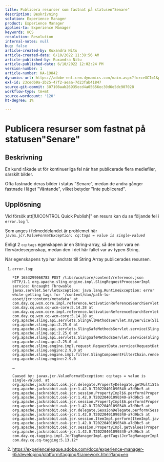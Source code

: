 ```yaml
---
title: Publicera resurser som fastnat på statusen"Senare"
description: Beskrivning
solution: Experience Manager
product: Experience Manager
applies-to: Experience Manager
keywords: KCS
resolution: Resolution
internal-notes: null
bug: false
article-created-by: Ruxandra Nitu
article-created-date: 6/10/2022 11:38:56 AM
article-published-by: Ruxandra Nitu
article-published-date: 6/10/2022 12:02:24 PM
version-number: 1
article-number: KA-19842
dynamics-url: https://adobe-ent.crm.dynamics.com/main.aspx?forceUCI=1&pagetype=entityrecord&etn=knowledgearticle&id=077ca5e4-b1e8-ec11-bb3c-000d3a3b17fa
exl-id: 23ced69a-2b25-47f2-aeaa-7d23fab41847
source-git-commit: 307108aab26935ecd4a05656ec30d6e5dc907028
workflow-type: tm+mt
source-wordcount: '120'
ht-degree: 1%

---
```


# Publicera resurser som fastnat på statusen&quot;Senare&quot;

## Beskrivning

En kund råkade ut för kontinuerliga fel när han publicerade flera mediefiler, särskilt bilder.

Ofta fastnade deras bilder i status &quot;Senare&quot;, medan de andra gånger fastnade i läget &quot;Väntande&quot;, vilket betyder &quot;Inte publicerad&quot;.

## Upplösning

Vid försök att[!UICONTROL Quick Publish]&quot; en resurs kan du se följande fel i `error.log` 1.

Som anges i felmeddelandet är problemet här *`javax.jcr.ValueFormatException: cq:tags = value is single-valued`*

Enligt 2 `cq:tags` egenskapen är en String-array, så den bör vara en flervärdesegenskap, medan den i det här fallet var av typen String.

När egenskapens typ har ändrats till String Array publicerades resursen.

1. `error.log`:

   ```
   *IP 1653299068783 POST /libs/wcm/core/content/reference.json HTTP/1.1 org.apache.sling.engine.impl.SlingRequestProcessorImpl service: Uncaught Throwable 
   javax.servlet.ServletException: java.lang.RuntimeException: error while getting tags for '/content/dam/path-to-asset/jcr:content/metadata' at 
   com.day.cq.wcm.core.impl.reference.ActivationReferenceSearchServlet.doGet(ActivationReferenceSearchServlet.java:140) com.day.cq.wcm.cq-wcm-core:5.14.28 at 
   com.day.cq.wcm.core.impl.reference.ActivationReferenceSearchServlet.doPost(ActivationReferenceSearchServlet.java:100) com.day.cq.wcm.cq-wcm-core:5.14.28 at 
   org.apache.sling.api.servlets.SlingAllMethodsServlet.mayService(SlingAllMethodsServlet.java:146) org.apache.sling.api:2.25.0 at 
   org.apache.sling.api.servlets.SlingSafeMethodsServlet.service(SlingSafeMethodsServlet.java:342) org.apache.sling.api:2.25.0 at
   org.apache.sling.api.servlets.SlingSafeMethodsServlet.service(SlingSafeMethodsServlet.java:374) org.apache.sling.api:2.25.0 at 
   org.apache.sling.engine.impl.request.RequestData.service(RequestData.java:583) org.apache.sling.engine:2.9.0 at 
   org.apache.sling.engine.impl.filter.SlingComponentFilterChain.render(SlingComponentFilterChain.java:45) org.apache.sling.engine:2.9.0
   
   …
   
   Caused by: javax.jcr.ValueFormatException: cq:tags = value is single-valued. at 
   org.apache.jackrabbit.oak.jcr.delegate.PropertyDelegate.getMultiState(PropertyDelegate.java:137) org.apache.jackrabbit.oak-jcr:1.42.0.T20220401090340-a7d9bc5 at 
   org.apache.jackrabbit.oak.jcr.session.PropertyImpl$6.perform(PropertyImpl.java:266) org.apache.jackrabbit.oak-jcr:1.42.0.T20220401090340-a7d9bc5 at 
   org.apache.jackrabbit.oak.jcr.session.PropertyImpl$6.perform(PropertyImpl.java:261) org.apache.jackrabbit.oak-jcr:1.42.0.T20220401090340-a7d9bc5 at 
   org.apache.jackrabbit.oak.jcr.delegate.SessionDelegate.perform(SessionDelegate.java:210) org.apache.jackrabbit.oak-jcr:1.42.0.T20220401090340-a7d9bc5 at
   org.apache.jackrabbit.oak.jcr.session.ItemImpl.perform(ItemImpl.java:112) org.apache.jackrabbit.oak-jcr:1.42.0.T20220401090340-a7d9bc5 at 
   org.apache.jackrabbit.oak.jcr.session.PropertyImpl.getValues(PropertyImpl.java:261) org.apache.jackrabbit.oak-jcr:1.42.0.T20220401090340-a7d9bc5 at 
   com.day.cq.tagging.impl.JcrTagManagerImpl.getTags(JcrTagManagerImpl.java:797) com.day.cq.cq-tagging:5.13.12*
   ```

1. https://experienceleague.adobe.com/docs/experience-manager-65/developing/platform/tagging/framework.html?lang=en
